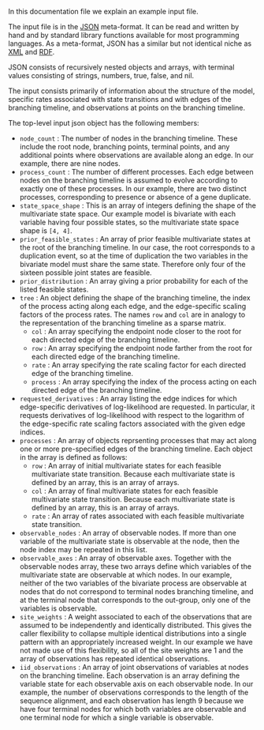 In this documentation file we explain an example input file.

The input file is in the [JSON](http://json.org/) meta-format.
It can be read and written by hand and by standard library functions
available for most programming languages.
As a meta-format, JSON has a similar but not identical niche as
[XML](http://en.wikipedia.org/wiki/XML) and
[RDF](http://en.wikipedia.org/wiki/Resource_Description_Framework).

JSON consists of recursively nested objects and arrays,
with terminal values consisting of strings, numbers, true, false, and nil.

The input consists primarily of information about the structure
of the model, specific rates associated with state transitions
and with edges of the branching timeline, and observations
at points on the branching timeline.

The top-level input json object has the following members:
 * `node_count` : The number of nodes in the branching timeline.
   These include the root node, branching points, terminal points,
   and any additional points where observations are available along an edge.
   In our example, there are nine nodes.
 * `process_count` : The number of different processes.
   Each edge between nodes on the branching timeline is assumed
   to evolve according to exactly one of these processes.
   In our example, there are two distinct processes, corresponding to
   presence or absence of a gene duplicate.
 * `state_space_shape` : This is an array of integers defining
   the shape of the multivariate state space.  Our example model
   is bivariate with each variable having four possible states,
   so the multivariate state space shape is `[4, 4]`.
 * `prior_feasible_states` : An array of prior feasible multivariate states
   at the root of the branching timeline.
   In our case, the root corresponds to a duplication event,
   so at the time of duplication the two variables in the bivariate
   model must share the same state.
   Therefore only four of the sixteen possible joint states are feasible.
 * `prior_distribution` : An array giving a prior probability for each
   of the listed feasible states.
 * `tree` : An object defining the shape of the branching timeline,
   the index of the process acting along each edge,
   and the edge-specific scaling factors of the process rates.
   The names `row` and `col` are in analogy to the representation
   of the branching timeline as a sparse matrix.
    * `col` : An array specifying the endpoint node closer to the root
      for each directed edge of the branching timeline.
    * `row` : An array specifying the endpoint node farther from the root
      for each directed edge of the branching timeline.
    * `rate` : An array specifying the rate scaling factor
      for each directed edge of the branching timeline.
    * `process` : An array specifying the index of the process
      acting on each directed edge of the branching timeline.
 * `requested_derivatives` : An array listing the edge indices
   for which edge-specific derivatives of log-likelihood are requested.
   In particular, it requests derivatives of log-likelihood
   with respect to the logarithm of the edge-specific rate scaling
   factors associated with the given edge indices.
 * `processes` : An array of objects reprsenting processes
   that may act along one or more pre-specified edges of the branching timeline.
   Each object in the array is defined as follows:
    * `row` : An array of initial multivariate states for each
      feasible multivariate state transition.
      Because each multivariate state is defined by an array,
      this is an array of arrays.
    * `col` : An array of final multivariate states for each
      feasible multivariate state transition.
      Because each multivariate state is defined by an array,
      this is an array of arrays.
    * `rate` : An array of rates associated with each feasible
      multivariate state transition.
 * `observable_nodes` : An array of observable nodes.
   If more than one variable of the multivariate state is observable
   at the node, then the node index may be repeated in this list.
 * `observable_axes` : An array of observable axes.
   Together with the observable nodes array,
   these two arrays define which variables of the multivariate
   state are observable at which nodes.
   In our example, neither of the two variables of the bivariate process
   are observable at nodes that do not correspond to terminal nodes
   branching timeline, and at the terminal node that corresponds
   to the out-group, only one of the variables is observable.
 * `site_weights` : A weight associated to each of the observations
   that are assumed to be independently and identically distributed.
   This gives the caller flexibility to collapse multiple
   identical distributions into a single pattern
   with an appropriately increased weight.
   In our example we have not made use of this flexibility,
   so all of the site weights are 1 and the array
   of observations has repeated identical observations.
 * `iid_observations` : An array of joint observations
   of variables at nodes on the branching timeline.
   Each observation is an array defining the variable state
   for each observable axis on each observable node.
   In our example, the number of observations corresponds
   to the length of the sequence alignment,
   and each observation has length 9 because we have
   four terminal nodes for which both variables are observable
   and one terminal node for which a single variable is observable.
